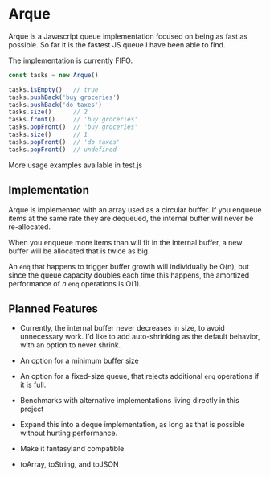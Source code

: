 # Arque

Arque is a Javascript queue implementation focused on being as fast as possible.
So far it is the fastest JS queue I have been able to find.

The implementation is currently FIFO.

```js
const tasks = new Arque()

tasks.isEmpty()   // true
tasks.pushBack('buy groceries')
tasks.pushBack('do taxes')
tasks.size()      // 2
tasks.front()     // 'buy groceries'
tasks.popFront()  // 'buy groceries'
tasks.size()      // 1
tasks.popFront()  // 'do taxes'
tasks.popFront()  // undefined
```

More usage examples available in test.js

## Implementation

Arque is implemented with an array used as a circular buffer.
If you enqueue items at the same rate they are dequeued,
the internal buffer will never be re-allocated.

When you enqueue more items than will fit in the internal buffer,
a new buffer will be allocated that is twice as big.

An `enq` that happens to trigger buffer growth will individually be O(n),
but since the queue capacity doubles each time this happens,
the amortized performance of _n_ `enq` operations is O(1).

## Planned Features

- Currently, the internal buffer never decreases in size, to avoid unnecessary work.
  I'd like to add auto-shrinking as the default behavior, with an option to never shrink.

- An option for a minimum buffer size

- An option for a fixed-size queue, that rejects additional `enq` operations if it is full.

- Benchmarks with alternative implementations living directly in this project

- Expand this into a deque implementation, as long as that is possible without hurting performance.

- Make it fantasyland compatible

- toArray, toString, and toJSON
